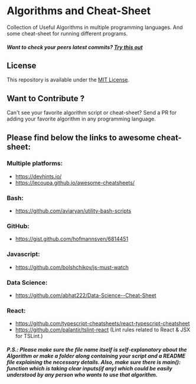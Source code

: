 # Algorithms and Cheat-Sheet
Collection of Useful Algorithms in multiple programming languages. And some cheat-sheet for running different programs.


##### Want to check your peers latest commits? [Try this out](https://github.com/starkblaze01/git-stalk)

## License
This repository is available under the [MIT License](https://github.com/starkblaze01/Algorithms/blob/master/LICENSE).

## Want to Contribute ?
Can't see your favorite algorithm script or cheat-sheet? Send a PR for adding your favorite algorithm in any programming language.

## Please find below the links to awesome cheat-sheet:

### Multiple platforms:
- https://devhints.io/
- https://lecoupa.github.io/awesome-cheatsheets/

### Bash:
- https://github.com/aviaryan/utility-bash-scripts

### GitHub:
- https://gist.github.com/hofmannsven/6814451

### Javascript:
- https://github.com/bolshchikov/js-must-watch

### Data Science:
- https://github.com/abhat222/Data-Science--Cheat-Sheet

### React:
- https://github.com/typescript-cheatsheets/react-typescript-cheatsheet
- https://github.com/palantir/tslint-react (Lint rules related to React & JSX for TSLint.)

##### P.S.: Please make sure the file name itself is self-explanatory about the Algorithm or make a folder along containing your script and a README file explaining the necessary details. Also, make sure there is main(): function which is taking clear inputs(if any) which could be easily understood by any person who wants to use that algorithm.
